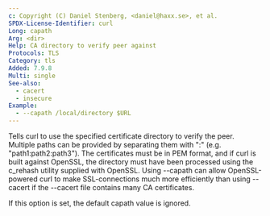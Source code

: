 ```yaml
---
c: Copyright (C) Daniel Stenberg, <daniel@haxx.se>, et al.
SPDX-License-Identifier: curl
Long: capath
Arg: <dir>
Help: CA directory to verify peer against
Protocols: TLS
Category: tls
Added: 7.9.8
Multi: single
See-also:
  - cacert
  - insecure
Example:
  - --capath /local/directory $URL
---
```


Tells curl to use the specified certificate directory to verify the
peer. Multiple paths can be provided by separating them with ":" (e.g.
"path1:path2:path3"). The certificates must be in PEM format, and if curl is
built against OpenSSL, the directory must have been processed using the
c_rehash utility supplied with OpenSSL. Using --capath can allow
OpenSSL-powered curl to make SSL-connections much more efficiently than using
--cacert if the --cacert file contains many CA certificates.

If this option is set, the default capath value is ignored.
